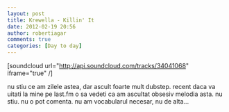 ```yaml
---
layout: post
title: Krewella - Killin' It
date: 2012-02-19 20:56
author: robertiagar
comments: true
categories: [Day to day]
---
```

[soundcloud url="http://api.soundcloud.com/tracks/34041068" iframe="true" /]

nu stiu ce am zilele astea, dar ascult foarte mult dubstep. recent daca va uitati la mine pe last.fm o sa vedeti ca am ascultat obsesiv melodia asta. nu stiu. nu o pot comenta. nu am vocabularul necesar, nu de alta...
